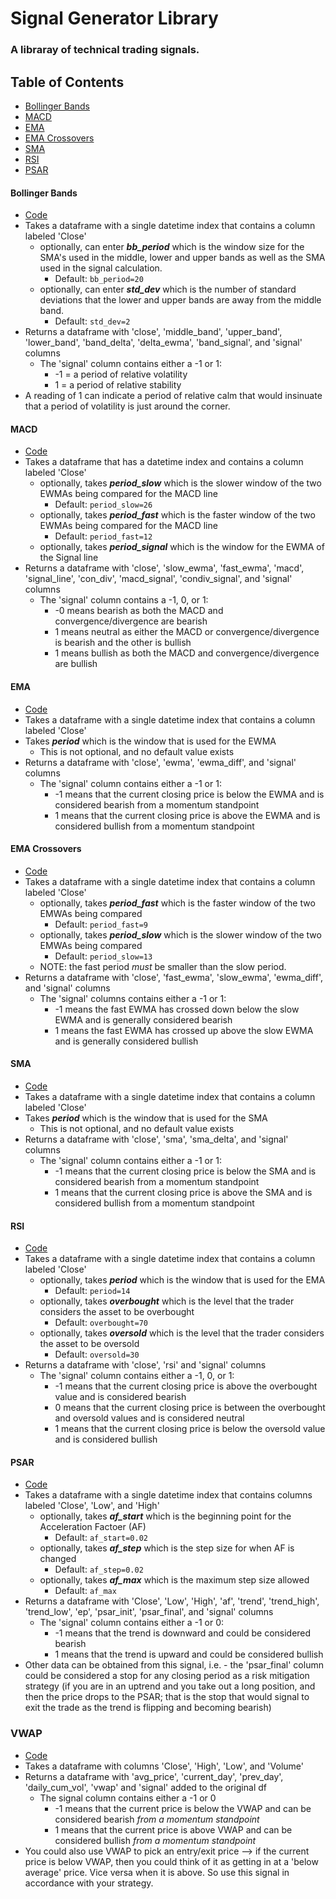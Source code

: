 # Signal Generator Library
### A libraray of technical trading signals.

## Table of Contents
* [Bollinger Bands](#Bollinger-Bands)
* [MACD](#MACD)
* [EMA](#EMA)
* [EMA Crossovers](#EMA-Crossovers)
* [SMA](#SMA)
* [RSI](#RSI)
* [PSAR](#PSAR)

#### Bollinger Bands
* [Code](signals/signals/signals.py#Bollinger-Bands)
* Takes a dataframe with a single datetime index that contains a column labeled 'Close'
    * optionally, can enter ***bb_period*** which is the window size for the SMA's used in the middle, lower and upper bands as well as the SMA used in the signal calculation.  
        * Default: `bb_period=20`
    * optionally, can enter ***std_dev*** which is the number of standard deviations that the lower and upper bands are away from the middle band.  
        * Default: `std_dev=2`
* Returns a dataframe with 'close', 'middle_band', 'upper_band', 'lower_band', 'band_delta', 'delta_ewma', 'band_signal', and 'signal' columns 
    * The 'signal' column contains either a -1 or 1:
        * -1 = a period of relative volatility
        * 1 = a period of relative stability
* A reading of 1 can indicate a period of relative calm that would insinuate that a period of volatility is just around the corner.

#### MACD
* [Code](signals/signals.py#MACD)
* Takes a dataframe that has a datetime index and contains a column labeled 'Close'
    * optionally, takes ***period_slow*** which is the slower window of the two EWMAs being compared for the MACD line
        * Default: `period_slow=26`
    * optionally, takes ***period_fast*** which is the faster window of the two EWMAs being compared for the MACD line
        * Default: `period_fast=12`
    * optionally, takes ***period_signal*** which is the window for the EWMA of the Signal line
* Returns a dataframe with 'close', 'slow_ewma', 'fast_ewma', 'macd', 'signal_line', 'con_div', 'macd_signal', 'condiv_signal', and 'signal' columns
    * The 'signal' column contains a -1, 0, or 1:
        * -0 means bearish as both the MACD and convergence/divergence are bearish
        * 1 means neutral as either the MACD or convergence/divergence is bearish and the other is bullish
        * 1 means bullish as both the MACD and convergence/divergence are bullish

#### EMA
* [Code](signals/signals.py#Exponential-Weighted-Moving-Average)
* Takes a dataframe with a single datetime index that contains a column labeled 'Close'
* Takes ***period*** which is the window that is used for the EWMA
    * This is not optional, and no default value exists
* Returns a dataframe with 'close', 'ewma', 'ewma_diff', and 'signal' columns
    * The 'signal' column contains either a -1 or 1:
        * -1 means that the current closing price is below the EWMA and is considered bearish from a momentum standpoint
        * 1 means that the current closing price is above the EWMA and is considered bullish from a momentum standpoint

#### EMA Crossovers
* [Code](signals/signals.py#Exponential-Weighted-Moving-Average-Crossover-Indicator)
* Takes a dataframe with a single datetime index that contains a column labeled 'Close'
    * optionally, takes ***period_fast*** which is the faster window of the two EMWAs being compared
        * Default: `period_fast=9`
    * optionally, takes ***period_slow*** which is the slower window of the two EMWAs being compared
        * Default: `period_slow=13`
    * NOTE: the fast period *must* be smaller than the slow period.
* Returns a dataframe with 'close', 'fast_ewma', 'slow_ewma', 'ewma_diff', and 'signal' columns
    * The 'signal' columns contains either a -1 or 1:
        * -1 means the fast EWMA has crossed down below the slow EWMA and is generally considered bearish
        * 1 means the fast EWMA has crossed up above the slow EWMA and is generally considered bullish

#### SMA
* [Code](signals/signals.py#SMA)
* Takes a dataframe with a single datetime index that contains a column labeled 'Close'
* Takes ***period*** which is the window that is used for the SMA
    * This is not optional, and no default value exists
* Returns a dataframe with 'close', 'sma', 'sma_delta', and 'signal' columns
    * The 'signal' column contains either a -1 or 1:
        * -1 means that the current closing price is below the SMA and is considered bearish from a momentum standpoint
        * 1 means that the current closing price is above the SMA and is considered bullish from a momentum standpoint

#### RSI
* [Code](signals/signals.py#RSI)
* Takes a dataframe with a single datetime index that contains a column labeled 'Close'
    * optionally, takes ***period*** which is the window that is used for the EMA
        * Default: `period=14`
    * optionally, takes ***overbought*** which is the level that the trader considers the asset to be overbought
        * Default: `overbought=70`
    * optionally, takes ***oversold*** which is the level that the trader considers the asset to be oversold
        * Default: `oversold=30`
* Returns a dataframe with 'close', 'rsi' and 'signal' columns
    * The 'signal' column contains either a -1, 0, or 1:
        * -1 means that the current closing price is above the overbought value and is considered bearish
        * 0 means that the current closing price is between the overbought and oversold values and is considered neutral
        * 1 means that the current closing price is below the oversold value and is considered bullish

#### PSAR
* [Code](signals/signals.py#PSAR)
* Takes a dataframe with a single datetime index that contains columns labeled 'Close', 'Low', and 'High'
    * optionally, takes ***af_start*** which is the beginning point for the Acceleration Factoer (AF)
        * Default: `af_start=0.02`
    * optionally, takes ***af_step*** which is the step size for when AF is changed
        * Default: `af_step=0.02`
    * optionally, takes ***af_max*** which is the maximum step size allowed
        * Default: `af_max`
* Returns a dataframe with 'Close', 'Low', 'High', 'af', 'trend', 'trend_high', 'trend_low', 'ep', 'psar_init', 'psar_final', and 'signal' columns
    * The 'signal' column contains either a -1 or 0:
        * -1 means that the trend is downward and could be considered bearish
        * 1 means that the trend is upward and could be considered bullish
* Other data can be obtained from this signal, i.e. - the 'psar_final' column could be considered a stop for any closing period as a risk mitigation strategy (if you are in an uptrend and you take out a long position, and then the price drops to the PSAR; that is the stop that would signal to exit the trade as the trend is flipping and becoming bearish)

### VWAP
* [Code](signals/signals.py#VWAP)
* Takes a dataframe with columns 'Close', 'High', 'Low', and 'Volume'
* Returns a dataframe with 'avg_price', 'current_day', 'prev_day', 'daily_cum_vol', 'vwap' and 'signal' added to the original df
    * The signal column contains either a -1 or 0
        * -1 means that the current price is below the VWAP and can be considered bearish _from a momentum standpoint_
        * 1 means that the current price is above VWAP and can be considered bullish _from a momentum standpoint_
* You could also use VWAP to pick an entry/exit price --> if the current price is below VWAP, then you could think of it as getting in at a 'below average' price.  Vice versa when it is above.  So use this signal in accordance with your strategy.
